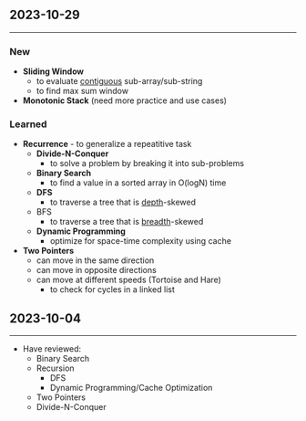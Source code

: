 ## 2023-10-29
---
### New

- **Sliding Window**
	- to evaluate <u>contiguous</u> sub-array/sub-string
	- to find max sum window
- **Monotonic Stack** (need more practice and use cases)

### Learned

- **Recurrence**
		- to generalize a repeatitive task
	- **Divide-N-Conquer**
		- to solve a problem by breaking it into sub-problems
	- **Binary Search**
		- to find a value in a sorted array in O(logN) time
	- **DFS**
		 - to traverse a tree that is <u>depth</u>-skewed
	- BFS
		- to traverse a tree that is <u>breadth</u>-skewed
	- **Dynamic Programming**
		- optimize for space-time complexity using cache
- **Two Pointers**
	- can move in the same direction
	- can move in opposite directions
	- can move at different speeds (Tortoise and Hare)
		- to check for cycles in a linked list


## 2023-10-04
---

- Have reviewed:
	- Binary Search
	- Recursion
		- DFS
		- Dynamic Programming/Cache Optimization
	- Two Pointers
	- Divide-N-Conquer

